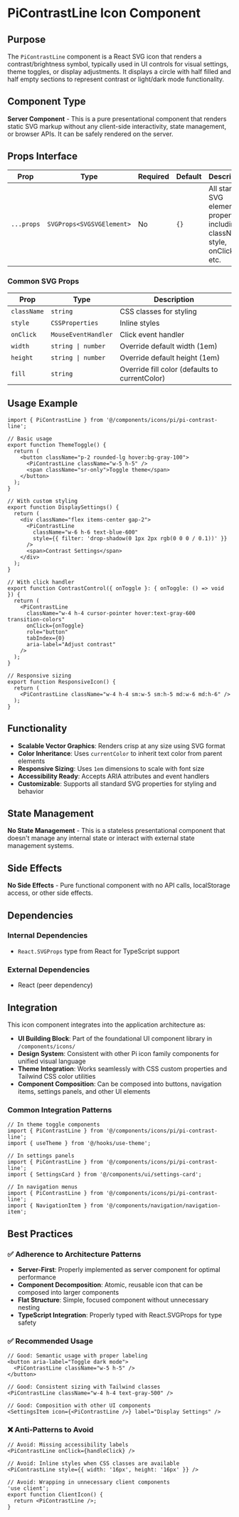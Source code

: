 # PiContrastLine Icon Component

## Purpose

The `PiContrastLine` component is a React SVG icon that renders a contrast/brightness symbol, typically used in UI controls for visual settings, theme toggles, or display adjustments. It displays a circle with half filled and half empty sections to represent contrast or light/dark mode functionality.

## Component Type

**Server Component** - This is a pure presentational component that renders static SVG markup without any client-side interactivity, state management, or browser APIs. It can be safely rendered on the server.

## Props Interface

| Prop | Type | Required | Default | Description |
|------|------|----------|---------|-------------|
| `...props` | `SVGProps<SVGSVGElement>` | No | `{}` | All standard SVG element properties including className, style, onClick, etc. |

### Common SVG Props
| Prop | Type | Description |
|------|------|-------------|
| `className` | `string` | CSS classes for styling |
| `style` | `CSSProperties` | Inline styles |
| `onClick` | `MouseEventHandler` | Click event handler |
| `width` | `string \| number` | Override default width (1em) |
| `height` | `string \| number` | Override default height (1em) |
| `fill` | `string` | Override fill color (defaults to currentColor) |

## Usage Example

```tsx
import { PiContrastLine } from '@/components/icons/pi/pi-contrast-line';

// Basic usage
export function ThemeToggle() {
  return (
    <button className="p-2 rounded-lg hover:bg-gray-100">
      <PiContrastLine className="w-5 h-5" />
      <span className="sr-only">Toggle theme</span>
    </button>
  );
}

// With custom styling
export function DisplaySettings() {
  return (
    <div className="flex items-center gap-2">
      <PiContrastLine 
        className="w-6 h-6 text-blue-600" 
        style={{ filter: 'drop-shadow(0 1px 2px rgb(0 0 0 / 0.1))' }}
      />
      <span>Contrast Settings</span>
    </div>
  );
}

// With click handler
export function ContrastControl({ onToggle }: { onToggle: () => void }) {
  return (
    <PiContrastLine 
      className="w-4 h-4 cursor-pointer hover:text-gray-600 transition-colors"
      onClick={onToggle}
      role="button"
      tabIndex={0}
      aria-label="Adjust contrast"
    />
  );
}

// Responsive sizing
export function ResponsiveIcon() {
  return (
    <PiContrastLine className="w-4 h-4 sm:w-5 sm:h-5 md:w-6 md:h-6" />
  );
}
```

## Functionality

- **Scalable Vector Graphics**: Renders crisp at any size using SVG format
- **Color Inheritance**: Uses `currentColor` to inherit text color from parent elements
- **Responsive Sizing**: Uses `1em` dimensions to scale with font size
- **Accessibility Ready**: Accepts ARIA attributes and event handlers
- **Customizable**: Supports all standard SVG properties for styling and behavior

## State Management

**No State Management** - This is a stateless presentational component that doesn't manage any internal state or interact with external state management systems.

## Side Effects

**No Side Effects** - Pure functional component with no API calls, localStorage access, or other side effects.

## Dependencies

### Internal Dependencies
- `React.SVGProps` type from React for TypeScript support

### External Dependencies
- React (peer dependency)

## Integration

This icon component integrates into the application architecture as:

- **UI Building Block**: Part of the foundational UI component library in `/components/icons/`
- **Design System**: Consistent with other Pi icon family components for unified visual language
- **Theme Integration**: Works seamlessly with CSS custom properties and Tailwind CSS color utilities
- **Component Composition**: Can be composed into buttons, navigation items, settings panels, and other UI elements

### Common Integration Patterns

```tsx
// In theme toggle components
import { PiContrastLine } from '@/components/icons/pi/pi-contrast-line';
import { useTheme } from '@/hooks/use-theme';

// In settings panels
import { PiContrastLine } from '@/components/icons/pi/pi-contrast-line';
import { SettingsCard } from '@/components/ui/settings-card';

// In navigation menus
import { PiContrastLine } from '@/components/icons/pi/pi-contrast-line';
import { NavigationItem } from '@/components/navigation/navigation-item';
```

## Best Practices

### ✅ Adherence to Architecture Patterns

- **Server-First**: Properly implemented as server component for optimal performance
- **Component Decomposition**: Atomic, reusable icon that can be composed into larger components
- **Flat Structure**: Simple, focused component without unnecessary nesting
- **TypeScript Integration**: Properly typed with React.SVGProps for type safety

### ✅ Recommended Usage

```tsx
// Good: Semantic usage with proper labeling
<button aria-label="Toggle dark mode">
  <PiContrastLine className="w-5 h-5" />
</button>

// Good: Consistent sizing with Tailwind classes
<PiContrastLine className="w-4 h-4 text-gray-500" />

// Good: Composition with other UI components
<SettingsItem icon={<PiContrastLine />} label="Display Settings" />
```

### ❌ Anti-Patterns to Avoid

```tsx
// Avoid: Missing accessibility labels
<PiContrastLine onClick={handleClick} />

// Avoid: Inline styles when CSS classes are available
<PiContrastLine style={{ width: '16px', height: '16px' }} />

// Avoid: Wrapping in unnecessary client components
'use client';
export function ClientIcon() {
  return <PiContrastLine />;
}
```